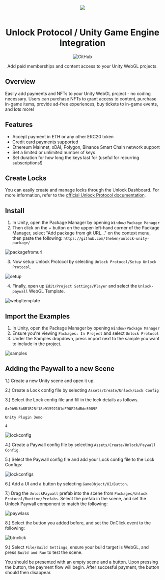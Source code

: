 
<div align="center">
  <img src="https://user-images.githubusercontent.com/1434865/141594907-4536905a-1302-4bf6-ad1f-b06af36edcc3.png"><br><br>
  <h1>
    Unlock Protocol / Unity Game Engine Integration
  </h1>

<p align="center">
    <img alt="GitHub" src="https://img.shields.io/github/license/thehen/unlock-unity-package">
</p>

  <p>Add paid memberships and content access to your Unity WebGL projects.</p>
</div>

## Overview

Easily add payments and NFTs to your Unity WebGL project - no coding  necessary. Users can purchase NFTs to grant access to content, purchase in-game items, provide ad-free experiences, buy tickets to in-game events, and lots more!

## Features 

- Accept payment in ETH or any other ERC20 token
- Credit card payments supported
- Ethereum Mainnet, xDAI, Polygon, Binance Smart Chain network support
- Set a limited or unlimited number of keys 
- Set duration for how long the keys last for (useful for recurring subscriptions!)

## Create Locks

You can easily create and manage locks through the Unlock Dashboard. For more information, refer to the [official Unlock Protocol documentation](https://docs.unlock-protocol.com/creators/deploying-lock).

## Install

1. In Unity, open the Package Manager by opening `Window/Package Manager`
2. Then click on the + button on the upper-left-hand corner of the Package Manager, select "Add package from git URL..." on the context menu, then paste the following: ```https://github.com/thehen/unlock-unity-package/```

![packagefromurl](https://user-images.githubusercontent.com/1434865/141595366-fcc29d10-ee13-4436-a5aa-308c2981125a.png)

3. Now setup Unlock Protocol by selecting `Unlock Protocol/Setup Unlock Protocol`.

![setup](https://user-images.githubusercontent.com/1434865/141595923-c1b837f6-5782-4c29-ae06-62598cd107c2.png)

4. Finally, open up `Edit/Project Settings/Player` and select the `Unlock-paywall` WebGL Template.

![webgltemplate](https://user-images.githubusercontent.com/1434865/141598055-83a82773-94ed-4fb9-ba23-7ac90cab4c47.png)

## Import the Examples

1. In Unity, open the Package Manager by opening `Window/Package Manager`
1. Ensure you're viewing `Packages: In Project` and select `Unlock Protocol`
2. Under the Samples dropdown, press import next to the sample you want to include in the project.

![samples](https://user-images.githubusercontent.com/1434865/141598403-05d7d031-a1c0-4bd2-822b-882c4f719568.png)

## Adding the Paywall to a new Scene

1.) Create a new Unity scene and open it up.

2.) Create a Lock config file by selecting `Assets/Create/Unlock/Lock Config`

3.) Select the Lock config file and fill in the lock details as follows.

`0x9b9b3b8B1B2Bf18e91592101dF90F26dBde3089F`

`Unity Plugin Demo`

`4`

![lockconfig](https://user-images.githubusercontent.com/1434865/141599042-d4ba4aeb-db00-4706-afca-b8b31d3bbf54.png)

4.) Create a Paywall config file by selecting `Assets/Create/Unlock/Paywall Config`.

5.) Select the Paywall config file and add your Lock config file to the Lock Configs:

![lockconfigs](https://user-images.githubusercontent.com/1434865/141599193-17cca1d0-9e45-4585-b202-42cacb215ee4.png)

6.) Add a UI and a button by selecting `GameObject/UI/Button`.

7.) Drag the `UnlockPaywall` prefab into the scene from `Packages/Unlock Protocol/Runtime/Prefabs`. Select the prefab in the scene, and set the Unlock Paywall component to match the following:

![paywlass](https://user-images.githubusercontent.com/1434865/141599374-20022432-749b-486e-bc25-66408b7a734e.png)

8.) Select the button you added before, and set the OnClick event to the following:

![btnclick](https://user-images.githubusercontent.com/1434865/141600053-b08ec0a5-44d2-4fce-bd1b-c3ae395c1ecf.png)

9.) Select `File/Build Settings`, ensure your build target is WebGL, and press `Build and Run` to test the scene.

You should be presented with an empty scene and a button. Upon pressing the button, the payment flow will begin. After succesful payment, the button should then disappear.
